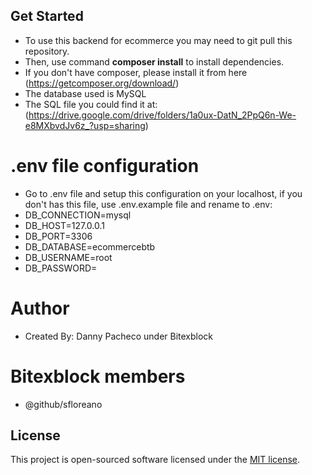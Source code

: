 ## Get Started
- To use this backend for ecommerce you may need to git pull this repository.
- Then, use command **composer install** to install dependencies.
- If you don't have composer, please install it from here (https://getcomposer.org/download/)
- The database used is MySQL
- The SQL file you could find it at: (https://drive.google.com/drive/folders/1a0ux-DatN_2PpQ6n-We-e8MXbvdJv6z_?usp=sharing)

# .env file configuration
- Go to .env file and setup this configuration on your localhost, if you don't has this file, use .env.example file and rename to .env: 
- DB_CONNECTION=mysql
- DB_HOST=127.0.0.1
- DB_PORT=3306
- DB_DATABASE=ecommercebtb
- DB_USERNAME=root
- DB_PASSWORD=

# Author
- Created By: Danny Pacheco under Bitexblock

# Bitexblock members
- @github/sfloreano

## License

This project is open-sourced software licensed under the [MIT license](https://opensource.org/licenses/MIT).
